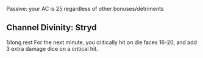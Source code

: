 Passive: your AC is 25 regardless of other bonuses/detriments

## Channel Divinity: Stryd
1/long rest
For the next minute, you critically hit on die faces 16-20, and add 3 extra damage dice on a critical hit.